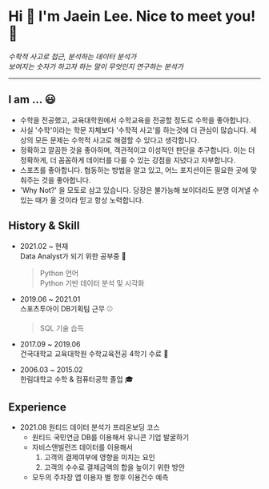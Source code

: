 # Hi 👋 I'm Jaein Lee. Nice to meet you! :bow:
      
_수학적 사고로 접근, 분석하는 데이터 분석가  
보여지는 숫자가 하고자 하는 말이 무엇인지 연구하는 분석가_

---

## I am ...  😃
- 수학을 전공했고, 교육대학원에서 수학교육을 전공할 정도로 수학을 좋아합니다.
- 사실 '수학'이라는 학문 자체보다 '수학적 사고'를 하는것에 더 관심이 많습니다. 세상의 모든 문제는 수학적 사고로 해결할 수 있다고 생각합니다.
- 정확하고 깔끔한 것을 좋아하며, 객관적이고 이성적인 판단을 추구합니다. 이는 더 정확하게, 더 꼼꼼하게 데이터를 다룰 수 있는 강점을 지녔다고 자부합니다.
- 스포츠를 좋아합니다. 협동하는 방법을 알고 있고, 어느 포지션이든 필요한 곳에 맞춰주는 것을 좋아합니다.
- 'Why Not?' 을 모토로 삼고 있습니다. 당장은 불가능해 보이더라도 분명 이겨낼 수 있는 때가 올 것이라 믿고 항상 노력합니다.

## History & Skill
- 2021.02 ~ 현재  
  Data Analyst가 되기 위한 공부중 📖  
   > Python 언어  
   > Python 기반 데이터 분석 및 시각화
  
- 2019.06 ~ 2021.01  
  스포츠투아이 DB기획팀 근무 ⚾  
   > SQL 기술 습득  
  
- 2017.09 ~ 2019.06  
  건국대학교 교육대학원 수학교육전공 4학기 수료 🏫
  
- 2006.03 ~ 2015.02  
  한림대학교 수학 & 컴퓨터공학 졸업 :mortar_board:

## Experience 
- 2021.08 원티드 데이터 분석가 프리온보딩 코스
  - 원티드 국민연금 DB를 이용해서 유니콘 기업 발굴하기  
  - 자비스앤빌런즈 데이터를 이용해서 
      1.  고객의 결제여부에 영향을 미치는 요인  
      2.  고객의 수수료 결제금액의 합을 높이기 위한 방안    
  - 모두의 주차장 앱 이용자 별 향후 이용건수 예측
  


<!--
**Leejaein19/Leejaein19** is a ✨ _special_ ✨ repository because its `README.md` (this file) appears on your GitHub profile.

Here are some ideas to get you started:

- 🔭 I’m currently working on ...
- 🌱 I’m currently learning ...
- 👯 I’m looking to collaborate on ...
- 🤔 I’m looking for help with ...
- 💬 Ask me about ...
- 📫 How to reach me: ...
- 😄 Pronouns: ...
- ⚡ Fun fact: ...
-->
